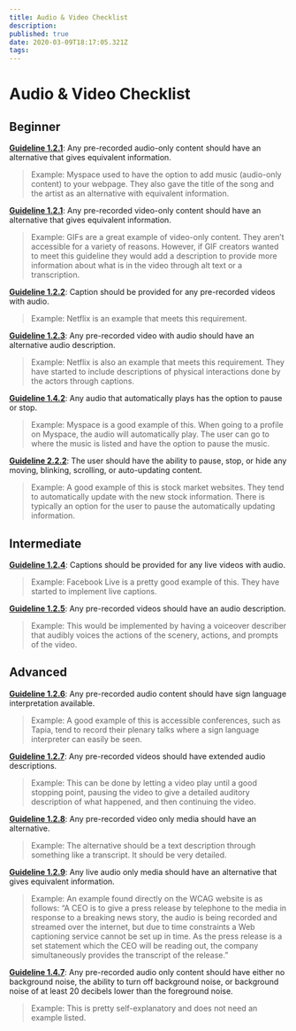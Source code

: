 ```yaml
---
title: Audio & Video Checklist
description: 
published: true
date: 2020-03-09T18:17:05.321Z
tags: 
---
```


# Audio & Video Checklist
## Beginner
**[Guideline 1.2.1](https://www.w3.org/WAI/WCAG21/quickref/?currentsidebar=%23col_overview&showtechniques=222#audio-only-and-video-only-prerecorded)**: Any pre-recorded audio-only content should have an alternative that gives equivalent information.
> Example: Myspace used to have the option to add music (audio-only content) to your webpage. They also gave the title of the song and the artist as an alternative with equivalent information.

**[Guideline 1.2.1](https://www.w3.org/WAI/WCAG21/quickref/?currentsidebar=%23col_overview&showtechniques=222#audio-only-and-video-only-prerecorded)**: Any pre-recorded video-only content should have an alternative that gives equivalent information.
> Example: GIFs are a great example of video-only content. They aren’t accessible for a variety of reasons. However, if GIF creators wanted to meet this guideline they would add a description to provide more information about what is in the video through alt text or a transcription.

**[Guideline 1.2.2](https://www.w3.org/WAI/WCAG21/quickref/?currentsidebar=%23col_overview&showtechniques=222#captions-prerecorded)**: Caption should be provided for any pre-recorded videos with audio.
> Example: Netflix is an example that meets this requirement.

**[Guideline 1.2.3](https://www.w3.org/WAI/WCAG21/quickref/?currentsidebar=%23col_overview&showtechniques=222#audio-description-or-media-alternative-prerecorded)**: Any pre-recorded video with audio should have an alternative audio description.
> Example: Netflix is also an example that meets this requirement. They have started to include descriptions of physical interactions done by the actors through captions.

**[Guideline 1.4.2](https://www.w3.org/WAI/WCAG21/quickref/?currentsidebar=%23col_overview&showtechniques=222#audio-control)**: Any audio that automatically plays has the option to pause or stop.
> Example: Myspace is a good example of this. When going to a profile on Myspace, the audio will automatically play. The user can go to where the music is listed and have the option to pause the music.

**[Guideline 2.2.2](https://www.w3.org/WAI/WCAG21/quickref/?currentsidebar=%23col_overview&showtechniques=222#pause-stop-hide)**: The user should have the ability to pause, stop, or hide any moving, blinking, scrolling, or auto-updating content.
> Example: A good example of this is stock market websites. They tend to automatically update with the new stock information. There is typically an option for the user to pause the automatically updating information.

## Intermediate
**[Guideline 1.2.4](https://www.w3.org/WAI/WCAG21/quickref/?currentsidebar=%23col_overview&showtechniques=222#captions-live)**: Captions should be provided for any live videos with audio.
> Example: Facebook Live is a pretty good example of this. They have started to implement live captions.

**[Guideline 1.2.5](https://www.w3.org/WAI/WCAG21/quickref/?currentsidebar=%23col_overview&showtechniques=222#audio-description-prerecorded)**:  Any pre-recorded videos should have an audio description.
> Example: This would be implemented by having a voiceover describer that audibly voices the actions of the scenery, actions, and prompts of the video.

## Advanced
**[Guideline 1.2.6](https://www.w3.org/WAI/WCAG21/quickref/?currentsidebar=%23col_overview&showtechniques=222#sign-language-prerecorded)**: Any pre-recorded audio content should have sign language interpretation available.
> Example: A good example of this is accessible conferences, such as Tapia, tend to record their plenary talks where a sign language interpreter can easily be seen.

**[Guideline 1.2.7](https://www.w3.org/WAI/WCAG21/quickref/?currentsidebar=%23col_overview&showtechniques=222#extended-audio-description-prerecorded)**: Any pre-recorded videos should have extended audio descriptions.
> Example: This can be done by letting a video play until a good stopping point, pausing the video to give a detailed auditory description of what happened, and then continuing the video.

**[Guideline 1.2.8](https://www.w3.org/WAI/WCAG21/quickref/?currentsidebar=%23col_overview&showtechniques=222#media-alternative-prerecorded)**: Any pre-recorded video only media should have an alternative.
> Example: The alternative should be a text description through something like a transcript. It should be very detailed.

**[Guideline 1.2.9](https://www.w3.org/WAI/WCAG21/quickref/?currentsidebar=%23col_overview&showtechniques=222#audio-only-live)**: Any live audio only media should have an alternative that gives equivalent information.
> Example: An example found directly on the WCAG website is as follows: “A CEO is to give a press release by telephone to the media in response to a breaking news story, the audio is being recorded and streamed over the internet, but due to time constraints a Web captioning service cannot be set up in time. As the press release is a set statement which the CEO will be reading out, the company simultaneously provides the transcript of the release.”

**[Guideline 1.4.7](https://www.w3.org/WAI/WCAG21/quickref/?currentsidebar=%23col_overview&showtechniques=222#low-or-no-background-audio)**: Any pre-recorded audio only content should have either no background noise, the ability to turn off background noise, or background noise of at least 20 decibels lower than the foreground noise.
> Example: This is pretty self-explanatory and does not need an example listed.

